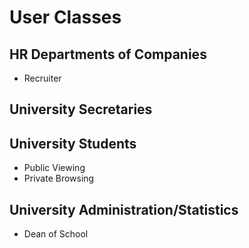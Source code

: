 # User Classes

## HR Departments of Companies
* Recruiter

## University Secretaries

## University Students
* Public Viewing 
* Private Browsing

## University Administration/Statistics
* Dean of School


